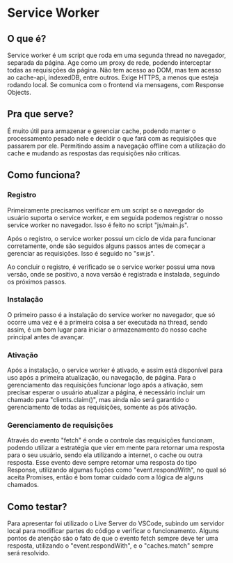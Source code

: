 # Service Worker

## O que é?
Service worker é um script que roda em uma segunda thread no navegador, separada da página.
Age como um proxy de rede, podendo interceptar todas as requisições da página.
Não tem acesso ao DOM, mas tem acesso ao cache-api, indexedDB, entre outros.
Exige HTTPS, a menos que esteja rodando local.
Se comunica com o frontend via mensagens, com Response Objects.

## Pra que serve?
É muito útil para armazenar e gerenciar cache, podendo manter o processamento pesado nele e decidir
o que fará com as requisições que passarem por ele. Permitindo assim a navegação offline com a utilização
do cache e mudando as respostas das requisições não críticas.

## Como funciona?

### Registro
Primeiramente precisamos verificar em um script se o navegador do usuário suporta o service worker, e em seguida
podemos registrar o nosso service worker no navegador. Isso é feito no script "js/main.js".

Após o registro, o service worker possui um ciclo de vida para funcionar corretamente, onde 
são seguidos alguns passos antes de começar a gerenciar as requisições. Isso é seguido no "sw.js".

Ao concluir o registro, é verificado se o service worker possui uma nova versão, onde se positivo, a nova versão é registrada e instalada, seguindo os próximos passos.

### Instalação
O primeiro passo é a instalação do service worker no navegador, que só ocorre uma vez e é a primeira coisa a ser
executada na thread, sendo assim, é um bom lugar para iniciar o armazenamento do nosso cache principal antes de
avançar.

### Ativação
Após a instalação, o service worker é ativado, e assim está disponível para uso após a primeira atualização, ou navegação, de página. Para o gerenciamento das requisições funcionar logo após a ativação, sem precisar esperar o usuário atualizar a página, é necessário incluir um chamado para "clients.claim()", mas ainda não será garantido o gerenciamento de todas as requisições, somente as pós ativação.

### Gerenciamento de requisições
Através do evento "fetch" é onde o controle das requisições funcionam, podendo utilizar a estratégia que vier em mente para retornar uma resposta para o seu usuário, sendo ela utilizando a internet, o cache ou outra resposta.
Esse evento deve sempre retornar uma resposta do tipo Response, utilizando algumas fuções como "event.respondWith", no qual só aceita Promises, então é bom tomar cuidado com a lógica de alguns chamados.

## Como testar?
Para apresentar foi utilizado o Live Server do VSCode, subindo um servidor local para modificar partes do código e verificar o funcionamento. Alguns pontos de atenção são o fato de que o evento fetch sempre deve ter uma resposta, utilizando o "event.respondWith", e o "caches.match" sempre será resolvido.